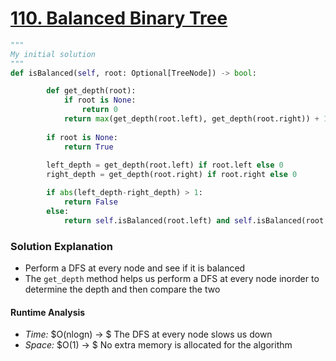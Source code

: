 # [110. Balanced Binary Tree](https://leetcode.com/problems/balanced-binary-tree/)

```python
"""
My initial solution
"""
def isBalanced(self, root: Optional[TreeNode]) -> bool:

        def get_depth(root):
            if root is None:
                return 0
            return max(get_depth(root.left), get_depth(root.right)) + 1 
        
        if root is None:
            return True 
        
        left_depth = get_depth(root.left) if root.left else 0
        right_depth = get_depth(root.right) if root.right else 0

        if abs(left_depth-right_depth) > 1:
            return False 
        else:
            return self.isBalanced(root.left) and self.isBalanced(root.right)

```

### Solution Explanation 
- Perform a DFS at every node and see if it is balanced
- The `get_depth` method helps us perform a DFS  at every node inorder to determine the depth and then compare the two 

#### Runtime Analysis  
- *Time:* $O(nlogn) -> $ The DFS at every node slows us down 
- *Space:* $O(1) -> $ No extra memory is allocated for the algorithm 